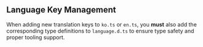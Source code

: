 ## Language Key Management

When adding new translation keys to `ko.ts` or `en.ts`, you **must** also add the corresponding type definitions to `language.d.ts` to ensure type safety and proper tooling support.
